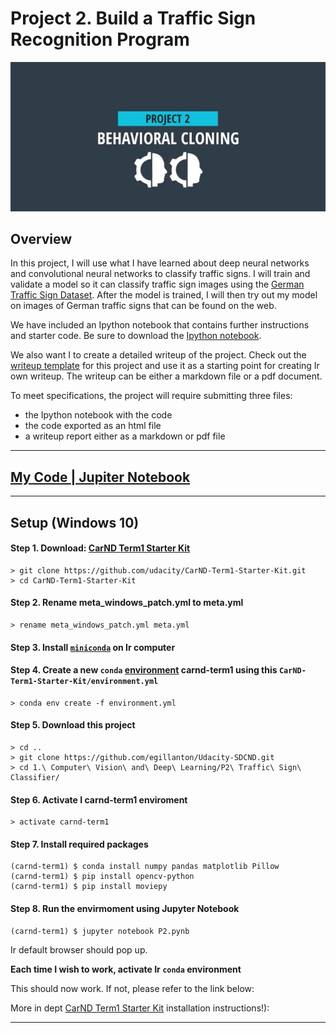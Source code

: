 # **Project 2. Build a Traffic Sign Recognition Program** 

<img src="CarND-P2.JPG" alt="Title Image" />

## Overview

In this project, I will use what I have learned about deep neural networks and convolutional neural networks to classify traffic signs. I will train and validate a model so it can classify traffic sign images using the [German Traffic Sign Dataset](http://benchmark.ini.rub.de/?section=gtsrb&subsection=dataset). After the model is trained, I will then try out my model on images of German traffic signs that can be found on the web.

We have included an Ipython notebook that contains further instructions 
and starter code. Be sure to download the [Ipython notebook](https://github.com/udacity/CarND-Traffic-Sign-Classifier-Project/blob/master/Traffic_Sign_Classifier.ipynb). 

We also want I to create a detailed writeup of the project. Check out the [writeup template](https://github.com/udacity/CarND-Traffic-Sign-Classifier-Project/blob/master/writeup_template.md) for this project and use it as a starting point for creating Ir own writeup. The writeup can be either a markdown file or a pdf document.

To meet specifications, the project will require submitting three files: 
* the Ipython notebook with the code
* the code exported as an html file
* a writeup report either as a markdown or pdf file

---

## [My Code | Jupiter Notebook](#)

---

## Setup (Windows 10)

#### Step 1. Download: [CarND Term1 Starter Kit](https://github.com/udacity/CarND-Term1-Starter-Kit)

	> git clone https://github.com/udacity/CarND-Term1-Starter-Kit.git
	> cd CarND-Term1-Starter-Kit

#### Step 2. Rename **meta_windows_patch.yml** to **meta.yml**

	> rename meta_windows_patch.yml meta.yml

#### Step 3. Install [`miniconda`](http://conda.pydata.org/miniconda.html) on Ir computer

#### Step 4. Create a new `conda` [environment](http://conda.pydata.org/docs/using/envs.html) **carnd-term1** using this `CarND-Term1-Starter-Kit/environment.yml`
	
	> conda env create -f environment.yml

#### Step 5. Download this project

	> cd ..
	> git clone https://github.com/egillanton/Udacity-SDCND.git
	> cd 1.\ Computer\ Vision\ and\ Deep\ Learning/P2\ Traffic\ Sign\ Classifier/

#### Step 6. Activate I **carnd-term1** enviroment
	
	> activate carnd-term1


#### Step 7. Install required packages

	(carnd-term1) $ conda install numpy pandas matplotlib Pillow
	(carnd-term1) $ pip install opencv-python
	(carnd-term1) $ pip install moviepy

#### Step 8. Run the envirmoment using Jupyter Notebook

	(carnd-term1) $ jupyter notebook P2.pynb

Ir default browser should pop up.

**Each time I wish to work, activate Ir `conda` environment**

This should now work. If not, please refer to the link below:

More in dept [CarND Term1 Starter Kit](https://github.com/udacity/CarND-Term1-Starter-Kit/blob/master/README.md) installation instructions!):

---